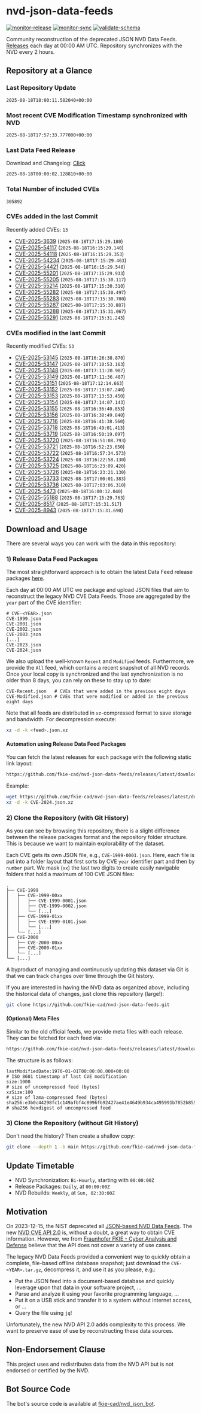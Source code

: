 # nvd-json-data-feeds

[![monitor-release](https://github.com/fkie-cad/nvd-json-data-feeds/actions/workflows/monitor_release.yml/badge.svg)](https://github.com/fkie-cad/nvd-json-data-feeds/actions/workflows/monitor_release.yml)
[![monitor-sync](https://github.com/fkie-cad/nvd-json-data-feeds/actions/workflows/monitor_sync.yml/badge.svg)](https://github.com/fkie-cad/nvd-json-data-feeds/actions/workflows/monitor_sync.yml)
[![validate-schema](https://github.com/fkie-cad/nvd-json-data-feeds/actions/workflows/validate_schema.yml/badge.svg)](https://github.com/fkie-cad/nvd-json-data-feeds/actions/workflows/validate_schema.yml)

Community reconstruction of the deprecated JSON NVD Data Feeds.
[Releases](https://github.com/fkie-cad/nvd-json-data-feeds/releases/latest) each day at 00:00 AM UTC.
Repository synchronizes with the NVD every 2 hours.

## Repository at a Glance

### Last Repository Update

```plain
2025-08-18T18:00:11.582040+00:00
```

### Most recent CVE Modification Timestamp synchronized with NVD

```plain
2025-08-18T17:57:33.777000+00:00
```

### Last Data Feed Release

Download and Changelog: [Click](https://github.com/fkie-cad/nvd-json-data-feeds/releases/latest)

```plain
2025-08-18T00:00:02.128810+00:00
```

### Total Number of included CVEs

```plain
305892
```

### CVEs added in the last Commit

Recently added CVEs: `13`

- [CVE-2025-3639](CVE-2025/CVE-2025-36xx/CVE-2025-3639.json) (`2025-08-18T17:15:29.180`)
- [CVE-2025-54117](CVE-2025/CVE-2025-541xx/CVE-2025-54117.json) (`2025-08-18T16:15:29.140`)
- [CVE-2025-54118](CVE-2025/CVE-2025-541xx/CVE-2025-54118.json) (`2025-08-18T16:15:29.353`)
- [CVE-2025-54234](CVE-2025/CVE-2025-542xx/CVE-2025-54234.json) (`2025-08-18T17:15:29.463`)
- [CVE-2025-54421](CVE-2025/CVE-2025-544xx/CVE-2025-54421.json) (`2025-08-18T16:15:29.540`)
- [CVE-2025-55201](CVE-2025/CVE-2025-552xx/CVE-2025-55201.json) (`2025-08-18T17:15:29.933`)
- [CVE-2025-55205](CVE-2025/CVE-2025-552xx/CVE-2025-55205.json) (`2025-08-18T17:15:30.117`)
- [CVE-2025-55214](CVE-2025/CVE-2025-552xx/CVE-2025-55214.json) (`2025-08-18T17:15:30.310`)
- [CVE-2025-55282](CVE-2025/CVE-2025-552xx/CVE-2025-55282.json) (`2025-08-18T17:15:30.497`)
- [CVE-2025-55283](CVE-2025/CVE-2025-552xx/CVE-2025-55283.json) (`2025-08-18T17:15:30.700`)
- [CVE-2025-55287](CVE-2025/CVE-2025-552xx/CVE-2025-55287.json) (`2025-08-18T17:15:30.887`)
- [CVE-2025-55288](CVE-2025/CVE-2025-552xx/CVE-2025-55288.json) (`2025-08-18T17:15:31.067`)
- [CVE-2025-55291](CVE-2025/CVE-2025-552xx/CVE-2025-55291.json) (`2025-08-18T17:15:31.243`)


### CVEs modified in the last Commit

Recently modified CVEs: `53`

- [CVE-2025-53145](CVE-2025/CVE-2025-531xx/CVE-2025-53145.json) (`2025-08-18T16:26:38.870`)
- [CVE-2025-53147](CVE-2025/CVE-2025-531xx/CVE-2025-53147.json) (`2025-08-18T17:10:53.163`)
- [CVE-2025-53148](CVE-2025/CVE-2025-531xx/CVE-2025-53148.json) (`2025-08-18T17:11:20.987`)
- [CVE-2025-53149](CVE-2025/CVE-2025-531xx/CVE-2025-53149.json) (`2025-08-18T17:11:36.487`)
- [CVE-2025-53151](CVE-2025/CVE-2025-531xx/CVE-2025-53151.json) (`2025-08-18T17:12:14.663`)
- [CVE-2025-53152](CVE-2025/CVE-2025-531xx/CVE-2025-53152.json) (`2025-08-18T17:13:07.240`)
- [CVE-2025-53153](CVE-2025/CVE-2025-531xx/CVE-2025-53153.json) (`2025-08-18T17:13:53.450`)
- [CVE-2025-53154](CVE-2025/CVE-2025-531xx/CVE-2025-53154.json) (`2025-08-18T17:14:07.143`)
- [CVE-2025-53155](CVE-2025/CVE-2025-531xx/CVE-2025-53155.json) (`2025-08-18T16:36:40.853`)
- [CVE-2025-53156](CVE-2025/CVE-2025-531xx/CVE-2025-53156.json) (`2025-08-18T16:38:49.840`)
- [CVE-2025-53716](CVE-2025/CVE-2025-537xx/CVE-2025-53716.json) (`2025-08-18T16:41:38.560`)
- [CVE-2025-53718](CVE-2025/CVE-2025-537xx/CVE-2025-53718.json) (`2025-08-18T16:49:01.413`)
- [CVE-2025-53719](CVE-2025/CVE-2025-537xx/CVE-2025-53719.json) (`2025-08-18T16:50:19.697`)
- [CVE-2025-53720](CVE-2025/CVE-2025-537xx/CVE-2025-53720.json) (`2025-08-18T16:51:08.793`)
- [CVE-2025-53721](CVE-2025/CVE-2025-537xx/CVE-2025-53721.json) (`2025-08-18T16:52:23.650`)
- [CVE-2025-53722](CVE-2025/CVE-2025-537xx/CVE-2025-53722.json) (`2025-08-18T16:57:34.573`)
- [CVE-2025-53724](CVE-2025/CVE-2025-537xx/CVE-2025-53724.json) (`2025-08-18T16:22:58.130`)
- [CVE-2025-53725](CVE-2025/CVE-2025-537xx/CVE-2025-53725.json) (`2025-08-18T16:23:09.420`)
- [CVE-2025-53726](CVE-2025/CVE-2025-537xx/CVE-2025-53726.json) (`2025-08-18T16:23:21.130`)
- [CVE-2025-53733](CVE-2025/CVE-2025-537xx/CVE-2025-53733.json) (`2025-08-18T17:00:01.383`)
- [CVE-2025-53736](CVE-2025/CVE-2025-537xx/CVE-2025-53736.json) (`2025-08-18T17:03:06.310`)
- [CVE-2025-5473](CVE-2025/CVE-2025-54xx/CVE-2025-5473.json) (`2025-08-18T16:00:12.040`)
- [CVE-2025-55188](CVE-2025/CVE-2025-551xx/CVE-2025-55188.json) (`2025-08-18T17:15:29.763`)
- [CVE-2025-8517](CVE-2025/CVE-2025-85xx/CVE-2025-8517.json) (`2025-08-18T17:15:31.517`)
- [CVE-2025-8943](CVE-2025/CVE-2025-89xx/CVE-2025-8943.json) (`2025-08-18T17:15:31.690`)


## Download and Usage

There are several ways you can work with the data in this repository:

### 1) Release Data Feed Packages

The most straightforward approach is to obtain the latest Data Feed release packages [here](https://github.com/fkie-cad/nvd-json-data-feeds/releases/latest).

Each day at 00:00 AM UTC we package and upload JSON files that aim to reconstruct the legacy NVD CVE Data Feeds.
Those are aggregated by the `year` part of the CVE identifier:

```
# CVE-<YEAR>.json
CVE-1999.json
CVE-2001.json
CVE-2002.json
CVE-2003.json
[...]
CVE-2023.json
CVE-2024.json
```

We also upload the well-known `Recent` and `Modified` feeds.
Furthermore, we provide the `All` feed, which contains a recent snapshot of all NVD records.
Once your local copy is synchronized and the last synchronization is no older than 8 days, you can rely on these to stay up to date:

```plain
CVE-Recent.json   # CVEs that were added in the previous eight days
CVE-Modified.json # CVEs that were modified or added in the previous eight days
```

Note that all feeds are distributed in `xz`-compressed format to save storage and bandwidth.
For decompression execute:

```sh
xz -d -k <feed>.json.xz
```

#### Automation using Release Data Feed Packages

You can fetch the latest releases for each package with the following static link layout:

```sh
https://github.com/fkie-cad/nvd-json-data-feeds/releases/latest/download/CVE-<YEAR>.json.xz
```

Example:

```sh
wget https://github.com/fkie-cad/nvd-json-data-feeds/releases/latest/download/CVE-2024.json.xz
xz -d -k CVE-2024.json.xz
```

### 2) Clone the Repository (with Git History)

As you can see by browsing this repository, there is a slight difference between the release packages format and the repository folder structure.
This is because we want to maintain explorability of the dataset.

Each CVE gets its own JSON file, e.g., `CVE-1999-0001.json`.
Here, each file is put into a folder layout that first sorts by CVE `year` identifier part and then by `number` part.
We mask (`xx`) the last two digits to create easily navigable folders that hold a maximum of 100 CVE JSON files:

```plain
.
├── CVE-1999
│   ├── CVE-1999-00xx
│   │   ├── CVE-1999-0001.json
│   │   ├── CVE-1999-0002.json
│   │   └── [...]
│   ├── CVE-1999-01xx
│   │   ├── CVE-1999-0101.json
│   │   └── [...]
│   └── [...]
├── CVE-2000
│   ├── CVE-2000-00xx
│   ├── CVE-2000-01xx
│   └── [...]
└── [...]
```

A byproduct of managing and continuously updating this dataset via Git is that we can track changes over time through the Git history.

If you are interested in having the NVD data as organized above, including the historical data of changes, just clone this repository (large!):

```sh
git clone https://github.com/fkie-cad/nvd-json-data-feeds.git
```

#### (Optional) Meta Files

Similar to the old official feeds, we provide meta files with each release. They can be fetched for each feed via:

```sh
https://github.com/fkie-cad/nvd-json-data-feeds/releases/latest/download/CVE-<YEAR>.meta
```

The structure is as follows:

```plain
lastModifiedDate:1970-01-01T00:00:00.000+00:00                          # ISO 8601 timestamp of last CVE modification
size:1000                                                               # size of uncompressed feed (bytes)
xzSize:100                                                              # size of lzma-compressed feed (bytes)
sha256:e3b0c44298fc1c149afbf4c8996fb92427ae41e4649b934ca495991b7852b855 # sha256 hexdigest of uncompressed feed
```

### 3) Clone the Repository (without Git History)

Don't need the history? Then create a shallow copy:

```sh
git clone --depth 1 -b main https://github.com/fkie-cad/nvd-json-data-feeds.git
```


## Update Timetable

* NVD Synchronization: `Bi-Hourly`, starting with `00:00:00Z`
* Release Packages: `Daily`, at `00:00:00Z`
* NVD Rebuilds: `Weekly`, at `Sun, 02:30:00Z`


## Motivation

On 2023-12-15, the NIST deprecated all [JSON-based NVD Data Feeds](https://nvd.nist.gov/vuln/data-feeds#divRetirementBanner-1).
The new [NVD CVE API 2.0](https://nvd.nist.gov/developers/vulnerabilities) is, without a doubt, a great way to obtain CVE information.
However, we from [Fraunhofer FKIE - Cyber Analysis and Defense](https://www.fkie.fraunhofer.de/en/departments/cad.html) believe that the API does not cover a variety of use cases.

The legacy NVD Data Feeds provided a convenient way to quickly obtain a complete, file-based offline database snapshot; just download the `CVE-<YEAR>.tar.gz`, decompress it, and use it as you please, e.g.:

- Put the JSON feed into a document-based database and quickly leverage upon that data in your software project, ...
- Parse and analyze it using your favorite programming language, ...
- Put it on a USB stick and transfer it to a system without internet access, or ...
- Query the file using `jq`!

Unfortunately, the new NVD API 2.0 adds complexity to this process.
We want to preserve ease of use by reconstructing these data sources.

## Non-Endorsement Clause

This project uses and redistributes data from the NVD API but is not endorsed or certified by the NVD.

## Bot Source Code

The bot's source code is available at [fkie-cad/nvd\_json\_bot](https://github.com/fkie-cad/nvd_json_bot).